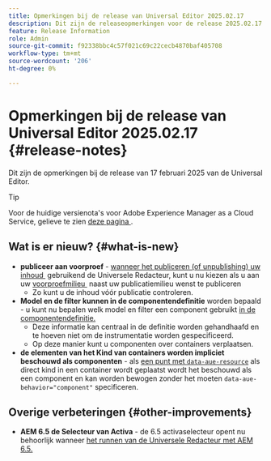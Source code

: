 ```yaml
---
title: Opmerkingen bij de release van Universal Editor 2025.02.17
description: Dit zijn de releaseopmerkingen voor de release 2025.02.17 van de Universal Editor.
feature: Release Information
role: Admin
source-git-commit: f92338bbc4c57f021c69c22cecb4870baf405708
workflow-type: tm+mt
source-wordcount: '206'
ht-degree: 0%

---
```



# Opmerkingen bij de release van Universal Editor 2025.02.17 {#release-notes}

Dit zijn de opmerkingen bij de release van 17 februari 2025 van de Universal Editor.

>[!TIP]
>
>Voor de huidige versienota&#39;s voor Adobe Experience Manager as a Cloud Service, gelieve te zien [&#x200B; deze pagina &#x200B;](/help/release-notes/release-notes-cloud/release-notes-current.md).

## Wat is er nieuw? {#what-is-new}

* **publiceer aan voorproef** - [&#x200B; wanneer het publiceren (of unpublishing) uw inhoud &#x200B;](/help/sites-cloud/authoring/universal-editor/publishing.md) gebruikend de Universele Redacteur, kunt u nu kiezen als u aan uw [&#x200B; voorproefmilieu &#x200B;](/help/sites-cloud/authoring/sites-console/previewing-content.md) naast uw publicatiemilieu wenst te publiceren
   * Zo kunt u de inhoud vóór publicatie controleren.
* **Model en de filter kunnen in de componentendefinitie** worden bepaald - u kunt nu bepalen welk model en filter een component gebruikt [&#x200B; in de componentendefinitie.](/help/implementing/universal-editor/component-definition.md#template)
   * Deze informatie kan centraal in de definitie worden gehandhaafd en te hoeven niet om de instrumentatie worden gespecificeerd.
   * Op deze manier kunt u componenten over containers verplaatsen.
* **de elementen van het Kind van containers worden impliciet beschouwd als componenten** - als [&#x200B; een punt met `data-aue-resource`](/help/implementing/universal-editor/attributes-types.md#data-properties) als direct kind in een container wordt geplaatst wordt het beschouwd als een component en kan worden bewogen zonder het moeten `data-aue-behavior="component"` specificeren.

## Overige verbeteringen {#other-improvements}

* **AEM 6.5 de Selecteur van Activa** - de 6.5 activaselecteur opent nu behoorlijk wanneer [&#x200B; het runnen van de Universele Redacteur met AEM 6.5.](https://experienceleague.adobe.com/nl/docs/experience-manager-65/content/implementing/developing/headless/universal-editor/introduction)
